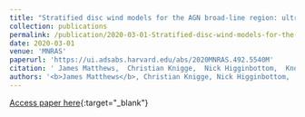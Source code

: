 ```yaml
---
title: "Stratified disc wind models for the AGN broad-line region: ultraviolet, optical, and X-ray properties"
collection: publications
permalink: /publication/2020-03-01-Stratified-disc-wind-models-for-the-AGN-broad-line-region-ultraviolet-optical-and-X-ray-properties
date: 2020-03-01
venue: 'MNRAS'
paperurl: 'https://ui.adsabs.harvard.edu/abs/2020MNRAS.492.5540M'
citation: ' James Matthews,  Christian Knigge,  Nick Higginbottom,  Knox Long,  Stuart Sim,  Samuel Mangham,  Edward Parkinson,  Henrietta Hewitt, &quot;Stratified disc wind models for the AGN broad-line region: ultraviolet, optical, and X-ray properties.&quot; MNRAS, 2020.'
authors: '<b>James Matthews</b>, Christian Knigge, Nick Higginbottom,  et al.'
---
```

[Access paper here](https://ui.adsabs.harvard.edu/abs/2020MNRAS.492.5540M){:target="_blank"}
